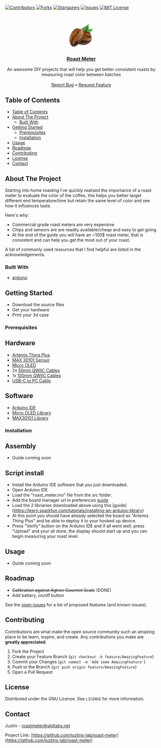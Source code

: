 <!--
repo name: roast-meter
description: DIY roast meter guide
github name:  Juztins-Lab
link: https://github.com/juztins-lab/roast-meter
logo path: assets/logo.png
screenshot: 
twitter: your_username
email: justin@skitlabs.net
-->

<!-- PROJECT SHIELDS -->
[![Contributors][contributors-shield]][contributors-url]
[![Forks][forks-shield]][forks-url]
[![Stargazers][stars-shield]][stars-url]
[![Issues][issues-shield]][issues-url]
[![MIT License][license-shield]][license-url]
<!-- [![LinkedIn][linkedin-shield]][linkedin-url] -->



<!-- PROJECT LOGO -->
<br />
<p align="center">
    <a href="https://github.com/juztins-lab/roast-meter">
        <img src="assets/logo.png" alt="Logo" width="80" height="80">
    </a>
<h3 align="center"><a href="https://github.com/juztins-lab/roast-meter">Roast Meter</a></h3>
    <p align="center">
        An awesome DIY projects that will help you get better consistent roasts by measuring roast color between batches
        <br />
        <br />
        <a href="https://github.com/juztins-lab/roast-meter/issues">Report Bug</a>
        •
        <a href="https://github.com/juztins-lab/roast-meter/issues">Request Feature</a>
    </p>
</p>



<!-- TABLE OF CONTENTS -->
## Table of Contents

- [Table of Contents](#table-of-contents)
- [About The Project](#about-the-project)
  - [Built With](#built-with)
- [Getting Started](#getting-started)
  - [Prerequisites](#prerequisites)
  - [Installation](#installation)
- [Usage](#usage)
- [Roadmap](#roadmap)
- [Contributing](#contributing)
- [License](#license)
- [Contact](#contact)



<!-- ABOUT THE PROJECT -->
## About The Project

Starting into home roasting I've quickly realised the importance of a roast meter to evaluate the color of the coffee, this helps you better target different end temperature/time but retain the same level of color and see how it influences taste.


Here's why:
* Commercial grade roast meters are very expensive
* Chips and sensors are are readily available/cheap and easy to get going
* At the end of the guide you will have an ~100$ roast meter, that is consistent and can help you get the most out of your roast.

A list of commonly used resources that I find helpful are listed in the acknowledgements.

### Built With
* [arduino]()


<!-- GETTING STARTED -->
## Getting Started
* Download the source files
* Get your hardware
* Print your 3d case

### Prerequisites

## Hardware
* [Artemis Thing Plus](https://www.sparkfun.com/products/15574)
* [MAX 30101 Sensor](https://www.sparkfun.com/products/16474)
* [Micro OLED](https://www.sparkfun.com/products/14532)
* 2x [50mm QWIIC Cables](https://www.sparkfun.com/products/14426)
* 1x [100mm QWIIC Cables](https://www.sparkfun.com/products/14427)
* [USB-C to PC Cable](https://www.sparkfun.com/products/14743)

## Software
* [Arduino IDE](https://www.arduino.cc/en/software)
* [Micro OLED Library](https://github.com/sparkfun/SparkFun_Micro_OLED_Arduino_Library/archive/refs/heads/main.zip)
* [MAX30101 Library](https://github.com/sparkfun/SparkFun_MAX3010x_Sensor_Library/archive/refs/heads/master.zip)

### Installation

## Assembly
* Guide coming soon

## Script install
* Install the Arduino IDE software that you just downloaded.
* Open Arduino IDE
* Load the "roast_meter.ino" file from the src folder.
* Add the board manager url in preferences [guide](https://learn.sparkfun.com/tutorials/artemis-development-with-arduino?_ga=2.2886777.830565863.1676798314-1161989038.1673857417)
* Load the 2 libriaries downloaded above using this [guide] (https://learn.sparkfun.com/tutorials/installing-an-arduino-library)
* At this point you should have already selected the board as "Artemis Thing Plus" and be able to deploy it to your hooked up device.
* Press "Verify" button on the Arduino IDE and if all went well, press "Upload" and your all done, the display should start up and you can begin measuring your roast level.


<!-- USAGE EXAMPLES -->
## Usage
* Guide coming soon


<!-- ROADMAP -->
## Roadmap
* ~~Calibration against Agtron Gourmet Scale~~ (DONE)
* Add battery, on/off button

See the [open issues](https://github.com/juztins-lab/roast-meter/issues) for a list of proposed features (and known issues).



<!-- CONTRIBUTING -->
## Contributing

Contributions are what make the open source community such an amazing place to be learn, inspire, and create. Any contributions you make are **greatly appreciated**.

1. Fork the Project
2. Create your Feature Branch (`git checkout -b feature/AmazingFeature`)
3. Commit your Changes (`git commit -m 'Add some AmazingFeature'`)
4. Push to the Branch (`git push origin feature/AmazingFeature`)
5. Open a Pull Request



<!-- LICENSE -->
## License

Distributed under the GNU License. See `LICENSE` for more information.



<!-- CONTACT -->
## Contact

Juztin - roastmeter@skitlabs.net

Project Link: [https://github.com/juztins-lab/roast-meter](https://github.com/juztins-lab/roast-meter)



<!-- MARKDOWN LINKS & IMAGES -->
<!-- https://www.markdownguide.org/basic-syntax/#reference-style-links -->
[contributors-shield]: https://img.shields.io/github/contributors/juztins-lab/roast-meter.svg?style=flat-square
[contributors-url]: https://github.com/juztins-lab/roast-meter/graphs/contributors
[forks-shield]: https://img.shields.io/github/forks/juztins-lab/roast-meter.svg?style=flat-square
[forks-url]: https://github.com/juztins-lab/roast-meter/network/members
[stars-shield]: https://img.shields.io/github/stars/juztins-lab/roast-meter.svg?style=flat-square
[stars-url]: https://github.com/juztins-lab/roast-meter/stargazers
[issues-shield]: https://img.shields.io/github/issues/juztins-lab/roast-meter.svg?style=flat-square
[issues-url]: https://github.com/juztins-lab/roast-meter/issues
[license-shield]: https://img.shields.io/github/license/juztins-lab/roast-meter.svg?style=flat-square
[license-url]: https://github.com/juztins-lab/roast-meter/blob/master/LICENSE.txt
[product-screenshot]: images/screenshot.png
